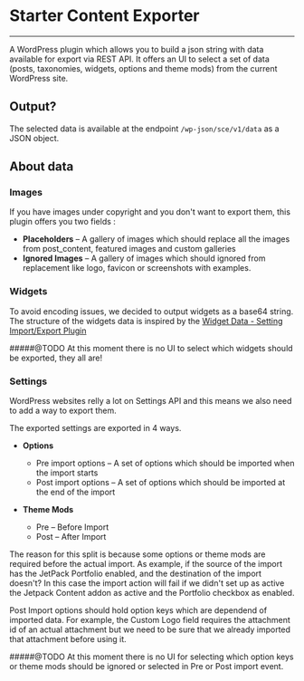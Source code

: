 # Starter Content Exporter
------

A WordPress plugin which allows you to build a json string with data available for export via REST API.
It offers an UI to select a set of data (posts, taxonomies, widgets, options and theme mods) from the current WordPress site.

## Output?
 
The selected data is available at the endpoint `/wp-json/sce/v1/data` as a JSON object.
 
## About data
 
### Images

If you have images under copyright and you don't want to export them, this plugin offers you two fields :

- **Placeholders** – A gallery of images which should replace all the images from post_content, featured images and custom galleries
- **Ignored Images** – A gallery of images which should ignored from replacement like logo, favicon or screenshots with examples.

### Widgets

To avoid encoding issues, we decided to output widgets as a base64 string.
The structure of the widgets data is inspired by the [Widget Data - Setting Import/Export Plugin](https://wordpress.org/plugins/widget-settings-importexport)

#####@TODO At this moment there is no UI to select which widgets should be exported, they all are!

### Settings

WordPress websites relly a lot on Settings API and this means we also need to add a way to export them.

The exported settings are exported in 4 ways.

* **Options** 
	- Pre import options – A set of options  which should be imported when the import starts
	- Post import options – A set of options which should be imported at the end of the import

* **Theme Mods**
	- Pre – Before Import
	- Post – After Import

The reason for this split is because some options or theme mods are required before the actual import.
As example, if the source of the import has the JetPack Portfolio enabled, and the destination of the import doesn't?
 In this case the import action will fail if we didn't set up as active the Jetpack Content addon as active and the Portfolio checkbox as enabled.

Post Import options should hold option keys which are dependend of imported data.
For example, the Custom Logo field requires the attachment id of an actual attachment but we need to be sure that we 
already imported that attachment before using it.


#####@TODO At this moment there is no UI for selecting which option keys or theme mods should be ignored or selected in Pre or Post import event.
